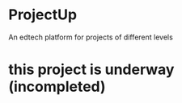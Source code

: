 # ProjectUp
An edtech platform for projects of different levels
# this project is underway (incompleted)
